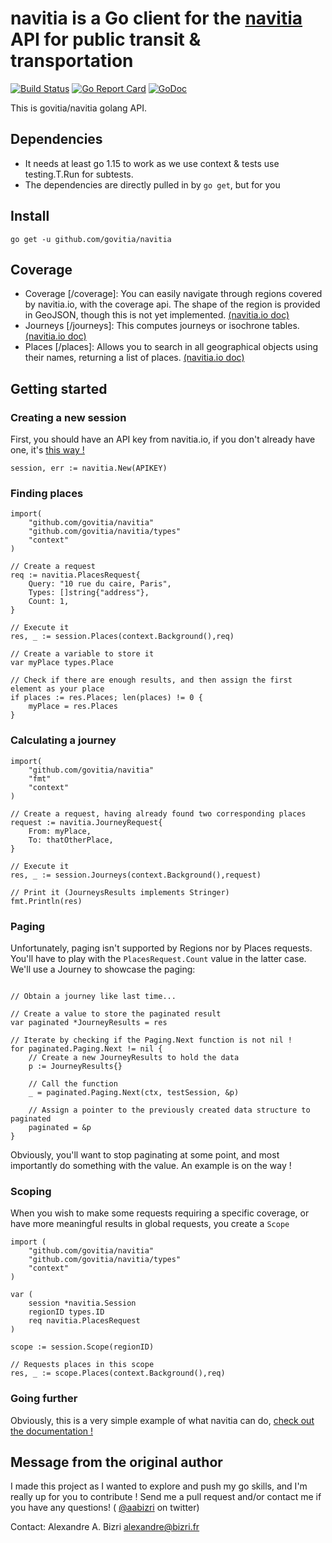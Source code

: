 # navitia is a Go client for the [navitia](navitia.io) API for public transit & transportation
[![Build Status](https://travis-ci.org/aabizri/navitia.svg?branch=master)](https://travis-ci.org/aabizri/navitia) [![Go Report Card](https://goreportcard.com/badge/github.com/govitia/navitia)](https://goreportcard.com/report/github.com/govitia/navitia) [![GoDoc](https://godoc.org/github.com/govitia/navitia?status.svg)](https://godoc.org/github.com/govitia/navitia)

This is govitia/navitia golang API.

## Dependencies

- It needs at least go 1.15 to work as we use context & tests use testing.T.Run for subtests.
- The dependencies are directly pulled in by `go get`, but for you

## Install

`go get -u github.com/govitia/navitia`

## Coverage

- Coverage [/coverage]: You can easily navigate through regions covered by navitia.io, with the coverage api. The shape of the region is provided in GeoJSON, though this is not yet implemented. [(navitia.io doc)](http://doc.navitia.io/#coverage)
- Journeys [/journeys]: This computes journeys or isochrone tables. [(navitia.io doc)](http://doc.navitia.io/#journeys)
- Places [/places]: Allows you to search in all geographical objects using their names, returning a list of places. [(navitia.io doc)](http://doc.navitia.io/#autocomplete-on-geographical-objects)

## Getting started

### Creating a new session

First, you should have an API key from navitia.io, if you don't already have one, it's [this way !](https://www.navitia.io/register/)
```golang
session, err := navitia.New(APIKEY)
```

### Finding places

```golang
import(
	"github.com/govitia/navitia"
	"github.com/govitia/navitia/types"
	"context"
)

// Create a request
req := navitia.PlacesRequest{
	Query: "10 rue du caire, Paris",
	Types: []string{"address"},
	Count: 1,
}

// Execute it
res, _ := session.Places(context.Background(),req)

// Create a variable to store it
var myPlace types.Place

// Check if there are enough results, and then assign the first element as your place
if places := res.Places; len(places) != 0 {
	myPlace = res.Places
}
```
### Calculating a journey

```golang
import(
	"github.com/govitia/navitia"
	"fmt"
	"context"
)

// Create a request, having already found two corresponding places
request := navitia.JourneyRequest{
	From: myPlace,
	To: thatOtherPlace,
}

// Execute it
res, _ := session.Journeys(context.Background(),request)

// Print it (JourneysResults implements Stringer)
fmt.Println(res)
```

### Paging

Unfortunately, paging isn't supported by Regions nor by Places requests. You'll have to play with the `PlacesRequest.Count` value in the latter case.
We'll use a Journey to showcase the paging:

```golang

// Obtain a journey like last time...

// Create a value to store the paginated result
var paginated *JourneyResults = res

// Iterate by checking if the Paging.Next function is not nil !
for paginated.Paging.Next != nil {
	// Create a new JourneyResults to hold the data
	p := JourneyResults{}
	
	// Call the function
	_ = paginated.Paging.Next(ctx, testSession, &p)

	// Assign a pointer to the previously created data structure to paginated
	paginated = &p
}
```
Obviously, you'll want to stop paginating at some point, and most importantly do something with the value.
An example is on the way !

### Scoping

When you wish to make some requests requiring a specific coverage, or have more meaningful results in global requests, you create a `Scope`

```golang
import (
	"github.com/govitia/navitia"
	"github.com/govitia/navitia/types"
	"context"
)

var (
	session *navitia.Session
	regionID types.ID
	req navitia.PlacesRequest
)

scope := session.Scope(regionID)

// Requests places in this scope
res, _ := scope.Places(context.Background(),req)
```

### Going further

Obviously, this is a very simple example of what navitia can do, [check out the documentation !](https://godoc.org/github.com/govitia/navitia)

## Message from the original author 

I made this project as I wanted to explore and push my go skills, and I'm really up for you to contribute ! Send me a pull request and/or contact me if you have any questions! ( [@aabizri](https://twitter.com/aabizri) on twitter)

Contact: Alexandre A. Bizri <alexandre@bizri.fr>

